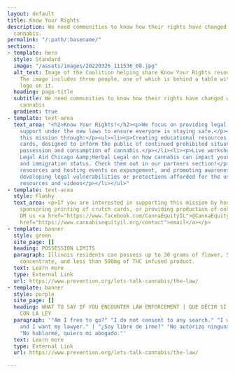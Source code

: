 ```yaml
---
layout: default
title: Know Your Rights
description: We need communities to know how their rights have changed with legalized
  cannabis.
permalink: "/:path/:basename/"
sections:
- template: hero
  style: Standard
  image: "/assets/images/20220326_111536_08.jpg"
  alt_text: Image of the Coalition helping share Know Your Rights resources as a fair.
    The image includes three people, one of which is behind a table with the Coalition's
    logo on it.
  heading: page-title
  subtitle: We need communities to know how their rights have changed with legalized
    cannabis
  gradient: true
- template: text-area
  text_area: "<h2>Know Your Rights!</h2><p>We focus on providing legal education and
    support under the new laws to ensure everyone is staying safe.</p><p>We support
    this mission through:</p><ul><li><p>Creating educational resources like our crutch
    cards, designed to inform the public of continued prohibited situations for the
    possession and consumption of cannabis.</p></li><li><p>Live workshops with partners
    Legal Aid Chicago &amp;Herbal Legal on how cannabis can impact your housing, employment,
    and immigration status. Check them out in our partners section!</p></li><li><p>Sharing
    resources and hosting events on expungement, and promoting awareness of newly
    developing legal vulnerabilities or protections afforded for the use of cannabis.</p></li><li><p>Online
    resources and videos</p></li></ul>"
- template: text-area
  style: Flashy
  text_area: <p>If you are interested in supporting this mission by hosting an event,
    sponsoring printing of crutch cards, or providing production of online resources,
    DM us <a href="https://www.facebook.com/CannaEquityIL">@CannaEquityIL</a> or <a
    href="https://www.cannabisequityil.org/contact">email</a></p>
- template: banner
  style: green
  site_page: []
  heading: POSSESSION LIMITS
  paragraph: Illinois residents can possess up to 30 grams of flower, 5 grams of cannabis
    concentrate, and less than 500mg of THC infused product.
  text: Learn more
  type: External Link
  url: https://www.prevention.org/lets-talk-cannabis/the-law/
- template: banner
  style: purple
  site_page: []
  heading: WHAT TO SAY IF YOU ENCOUNTER LAW ENFORCEMENT | QUE DECIR SI TE ENCUENTRAS
    CON LA LEY
  paragraph: '"Am I free to go?" "I do not consent to any search." "I will not talk
    and I want my lawyer." | "¿Soy libre de irme?" "No autorizo ninguna búsqueda."
    "No hablarmé, quiero mi abogado."'
  text: Learn more
  type: External Link
  url: https://www.prevention.org/lets-talk-cannabis/the-law/

---
```

